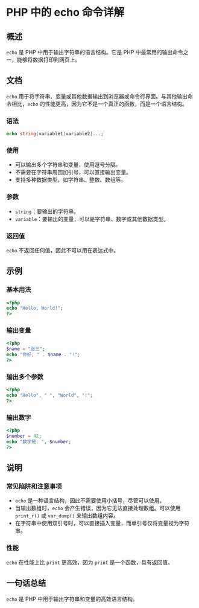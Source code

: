 <!--
Meta Description: # PHP 中的 echo 命令详解 ## 概述 `echo` 是 PHP 中用于输出字符串的语言结构。它是 PHP 中最常用的输出命令之一，能够将数据打印到网页上。 ## 文档 `echo` 用于将字符串、变量或其他数据输出到浏览器或命令行界面。与其他输出命令相比，`echo` 的性能更高，因为它...
Meta Keywords: echo, php, string, hello, world
-->

# PHP 中的 echo 命令详解

## 概述
`echo` 是 PHP 中用于输出字符串的语言结构。它是 PHP 中最常用的输出命令之一，能够将数据打印到网页上。

## 文档
`echo` 用于将字符串、变量或其他数据输出到浏览器或命令行界面。与其他输出命令相比，`echo` 的性能更高，因为它不是一个真正的函数，而是一个语言结构。

### 语法
```php
echo string|variable1|variable2|...;
```

### 使用
- 可以输出多个字符串和变量，使用逗号分隔。
- 不需要在字符串周围加引号，可以直接输出变量。
- 支持多种数据类型，如字符串、整数、数组等。

### 参数
- `string`：要输出的字符串。
- `variable`：要输出的变量，可以是字符串、数字或其他数据类型。

### 返回值
`echo` 不返回任何值，因此不可以用在表达式中。

## 示例
### 基本用法
```php
<?php
echo "Hello, World!";
?>
```

### 输出变量
```php
<?php
$name = "张三";
echo "你好, " . $name . "!";
?>
```

### 输出多个参数
```php
<?php
echo "Hello", " ", "World", "!";
?>
```

### 输出数字
```php
<?php
$number = 42;
echo "数字是: ", $number;
?>
```

## 说明
### 常见陷阱和注意事项
- `echo` 是一种语言结构，因此不需要使用小括号，尽管可以使用。
- 当输出数组时，`echo` 会产生错误，因为它无法直接处理数组。可以使用 `print_r()` 或 `var_dump()` 来输出数组内容。
- 在字符串中使用双引号时，可以直接插入变量，而单引号仅将变量视为字符串。

### 性能
`echo` 在性能上比 `print` 更高效，因为 `print` 是一个函数，具有返回值。

## 一句话总结
`echo` 是 PHP 中用于输出字符串和变量的高效语言结构。